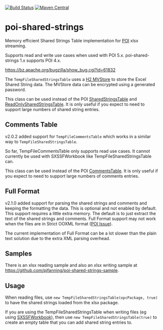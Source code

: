 [![Build Status](https://travis-ci.org/pjfanning/poi-shared-strings.svg?branch=master)](https://travis-ci.org/pjfanning/poi-shared-strings)
[![Maven Central](https://maven-badges.herokuapp.com/maven-central/com.github.pjfanning/poi-shared-strings/badge.svg)](https://maven-badges.herokuapp.com/maven-central/com.github.pjfanning/poi-shared-strings)

# poi-shared-strings
Memory efficient Shared Strings Table implementation for [POI](https://poi.apache.org/) xlsx streaming.

Supports read and write use cases when used with POI 5.x. poi-shared-strings 1.x supports POI 4.x.

https://bz.apache.org/bugzilla/show_bug.cgi?id=61832

The `TempFileSharedStringsTable` uses a [H2 MVStore](http://www.h2database.com/html/mvstore.html) to store the Excel Shared String data. The MVStore data can be encrypted using a generated password.

This class can be used instead of the POI [SharedStringsTable](https://poi.apache.org/apidocs/org/apache/poi/xssf/model/SharedStringsTable.html) and [ReadOnlySharedStringsTable](https://poi.apache.org/apidocs/org/apache/poi/xssf/eventusermodel/ReadOnlySharedStringsTable.html).
It is only useful if you expect to need to support large numbers of shared string entries.

## Comments Table

v2.0.2 added support for `TempFileCommentsTable` which works in a similar way to `TempFileSharedStringsTable`.

So far, TempFileCommentsTable only supports read use cases. It cannot currently be used with SXSSFWorkbook
like TempFileSharedStringsTable can.

This class can be used instead of the POI [CommentsTable](https://poi.apache.org/apidocs/dev/org/apache/poi/xssf/model/CommentsTable.html).
It is only useful if you expect to need to support large numbers of comments entries.


## Full Format

v2.1.0 added support for parsing the shared strings and comments and keeping the formatting the data. This is optional and not enabled by default.
This support requires a little extra memory. The default is to just extract the text of the shared strings and comments.
Full Format support may not work when the files are in Strict OOXML format ([POI Issue](https://bz.apache.org/bugzilla/show_bug.cgi?id=57699)).

The current implementation of Full Format can be a lot slower than the plain text solution due to the extra XML parsing overhead.

## Samples

There is an xlsx reading sample and also an xlsx writing sample at https://github.com/pjfanning/poi-shared-strings-sample.

## Usage

When reading files, use `new TempFileSharedStringsTable(opcPackage, true)` to have the shared strings loaded from the xlsx package.

If you are using the TempFileSharedStringsTable when writing files (eg using [SXSSFWorkbook](https://poi.apache.org/apidocs/org/apache/poi/xssf/streaming/SXSSFWorkbook.html)), then use `new TempFileSharedStringsTable(true)` to create an empty table that you can add shared string entries to.
